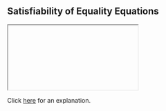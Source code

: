 ##  Satisfiability of Equality Equations 

<iframe></iframe>

Click [here](Explanation.md) for an explanation.

